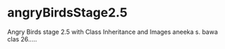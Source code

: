 # angryBirdsStage2.5
Angry Birds stage 2.5 with Class Inheritance and Images
aneeka s. bawa clas 26.....